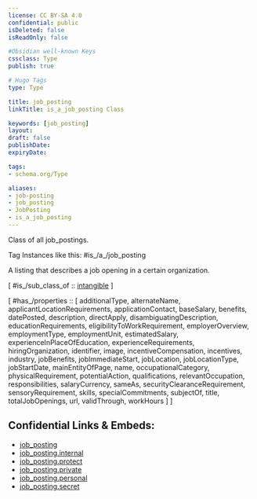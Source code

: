 ```yaml
---
license: CC BY-SA 4.0
confidential: public
isDeleted: false
isReadOnly: false

#Obsidian well-known Keys
cssclass: Type
publish: true

# Hugo Tags
type: Type

title: job_posting
linkTitle: is_a_job_posting Class

keywords: [job_posting]
layout: 
draft: false
publishDate:
expiryDate: 

tags:
- schema.org/Type

aliases:
- job-posting
- job_posting
- JobPosting
- is_a_job_posting
---
```


Class of all job_postings.

Tag Instances like this: 
#is_/a_/job_posting

A listing that describes a job opening in a certain organization.

[ #is_/sub_class_of :: [intangible](schema.org/Type/is_a_/intangible.md) ]

[ #has_/properties :: [ additionalType, alternateName, applicantLocationRequirements, applicationContact, baseSalary, benefits, datePosted, description, directApply, disambiguatingDescription, educationRequirements, eligibilityToWorkRequirement, employerOverview, employmentType, employmentUnit, estimatedSalary, experienceInPlaceOfEducation, experienceRequirements, hiringOrganization, identifier, image, incentiveCompensation, incentives, industry, jobBenefits, jobImmediateStart, jobLocation, jobLocationType, jobStartDate, mainEntityOfPage, name, occupationalCategory, physicalRequirement, potentialAction, qualifications, relevantOccupation, responsibilities, salaryCurrency, sameAs, securityClearanceRequirement, sensoryRequirement, skills, specialCommitments, subjectOf, title, totalJobOpenings, url, validThrough, workHours ] ]



## Confidential Links & Embeds: 
- [job_posting](../../../../../_public/schema.org/Type/is_a_/intangible/job_posting.md) 
- [job_posting.internal](../../../../../_internal/schema.org/Type/is_a_/intangible/job_posting.internal.md) 
- [job_posting.protect](../../../../../_protect/schema.org/Type/is_a_/intangible/job_posting.protect.md) 
- [job_posting.private](../../../../../_private/schema.org/Type/is_a_/intangible/job_posting.private.md) 
- [job_posting.personal](../../../../../_personal/schema.org/Type/is_a_/intangible/job_posting.personal.md) 
- [job_posting.secret](../../../../../_secret/schema.org/Type/is_a_/intangible/job_posting.secret.md) 
